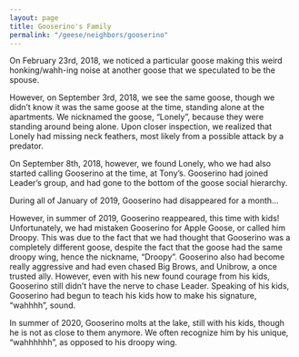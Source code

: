 ```yaml
---
layout: page
title: Gooserino's Family
permalink: "/geese/neighbors/gooserino"
--- 
```

On February 23rd, 2018, we noticed a particular goose making this weird honking/wahh-ing noise at another goose that we speculated to be the spouse.

However, on September 3rd, 2018, we see the same goose, though we didn’t know it was the same goose at the time, standing alone at the apartments. We nicknamed the goose, “Lonely”, because they were standing around being alone. Upon closer inspection, we realized that Lonely had missing neck feathers, most likely from a possible attack by a predator.

On September 8th, 2018, however, we found Lonely, who we had also started calling Gooserino at the time, at Tony’s. Gooserino had joined Leader’s group, and had gone to the bottom of the goose social hierarchy.

During all of January of 2019, Gooserino had disappeared for a month…

However, in summer of 2019, Gooserino reappeared, this time with kids! Unfortunately, we had mistaken Gooserino for Apple Goose, or called him Droopy. This was due to the fact that we had thought that Gooserino was a completely different goose, despite the fact that the goose had the same droopy wing, hence the nickname, “Droopy”. Gooserino also had become really aggressive and had even chased Big Brows, and Unibrow, a once trusted ally. However, even with his new found courage from his kids, Gooserino still didn’t have the nerve to chase Leader. Speaking of his kids, Gooserino had begun to teach his kids how to make his signature, “wahhhh”, sound.

In summer of 2020, Gooserino molts at the lake, still with his kids, though he is not as close to them anymore. We often recognize him by his unique, “wahhhhhh”, as opposed to his droopy wing.
